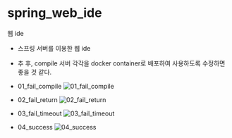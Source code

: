 # spring_web_ide
웹 ide

- 스프링 서버를 이용한 웹 ide
- 추 후, compile 서버 각각을 docker container로 배포하여 사용하도록 수정하면 좋을 것 같다.

- 01_fail_compile
![01_fail_compile](https://user-images.githubusercontent.com/92128277/170860376-cb82bb5b-3b57-493d-91f0-2e232fd00fa4.PNG)
- 02_fail_return
![02_fail_return](https://user-images.githubusercontent.com/92128277/170860402-d702b533-7f2e-482e-8330-fcf53d2b052c.PNG)
- 03_fail_timeout
![03_fail_timeout](https://user-images.githubusercontent.com/92128277/170860418-cc286e5f-34b8-4a9d-8450-da297a030fdc.PNG)
- 04_success
![04_success](https://user-images.githubusercontent.com/92128277/170860422-58b890ea-2638-4806-9088-ee8e92894ee4.PNG)
